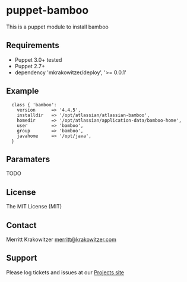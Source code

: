 puppet-bamboo
=================

This is a puppet module to install bamboo

Requirements
------------
* Puppet 3.0+ tested 
* Puppet 2.7+
* dependency 'mkrakowitzer/deploy', '>= 0.0.1'


Example
-------
```puppet
  class { 'bamboo':
    version      => '4.4.5',
    installdir   => '/opt/atlassian/atlassian-bamboo',
    homedir      => '/opt/atlassian/application-data/bamboo-home',
    user         => 'bamboo',
    group        => 'bamboo',
    javahome     => '/opt/java',
  }
```
Paramaters
----------
TODO

License
-------
The MIT License (MIT)

Contact
-------
Merritt Krakowitzer merritt@krakowitzer.com

Support
-------

Please log tickets and issues at our [Projects site](http://github.com/mkrakowitzer/puppet-bamboo)
